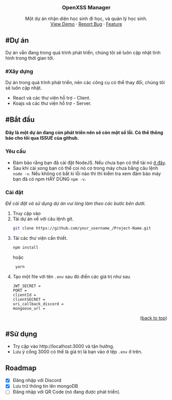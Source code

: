 <br />
<div align="center">
  <h3 align="center">OpenXSS Manager</h3>
  <p align="center">
    Một dự án nhận diện học sinh đi học, và quản lý học sinh.
    <br />
    <a href="https://github.com/othneildrew/Best-README-Template">View Demo</a>
    ·
    <a href="https://github.com/othneildrew/Best-README-Template/issues/new?labels=bug&template=bug-report---.md">Report Bug</a>
    ·
    <a href="https://github.com/othneildrew/Best-README-Template/issues/new?labels=enhancement&template=feature-request---.md">Feature</a>
  </p>
</div>

## #Dự án


Dự án vẫn đang trong quá trình phát triển, chúng tôi sẽ luôn cập nhật tình hình trong thời gian tới.

### #Xây dựng

Dự án trong quá trình phát triển, nên các công cụ có thể thay đổi, chúng tôi sẽ luôn cập nhật.

-   React và các thư viện hỗ trợ - Client.
- Koajs và các thư viện hỗ trợ - Server.

## #Bắt đầu

<h4>Đây là một dự án đang còn phát triển nên sẽ còn một số lỗi. Có thể thông báo cho tôi qua ISSUE của github.</h4>

### Yêu cầu

-   Đảm bảo rằng bạn đã cài đặt NodeJS. Nếu chưa bạn có thể tải nó <a href="https://nodejs.org/en">ở đây</a>.
-   Sau khi cài xong bạn có thể coi nó có trong máy chưa bằng câu lệnh `node -v`. Nếu không có bất kì lỗi nào thì thì kiểm tra xem đảm bảo máy bạn đã có npm HÃY DÙNG `npm -v`.

### Cài đặt

_Để cài đặt và sử dụng dự án vui lòng làm theo các bước bên dưới._

1. Truy cập vào
2. Tải dự án về với câu lệnh git.
    ```sh
    git clone https://github.com/your_username_/Project-Name.git
    ```
3. Tải các thư viện cần thiết.
    ```sh
    npm install
    ```
    hoặc
    ```sh
     yarn
    ```
4. Tạo một file với tên `.env` sau đó điền các giá trị như sau
    ```
    JWT_SECRET =
    PORT =
    clientId =
    clientSECRET =
    uri_callback_discord =
    mongoose_url =
    ```

<p align="right">(<a href="#readme-top">back to top</a>)</p>

<!-- USAGE EXAMPLES -->

## #Sử dụng

* Try cập vào http://localhost:3000 và tận hưởng.
* Lưu ý cổng 3000 có thể là giá trị là bạn vào ở tệp `.env` ở trên.

## Roadmap

-   [x] Đăng nhập với Discord
-   [x] Lưu trữ thông tin lên mongoDB
-   [ ] Đăng nhập với QR Code (nó đang được phát triển).